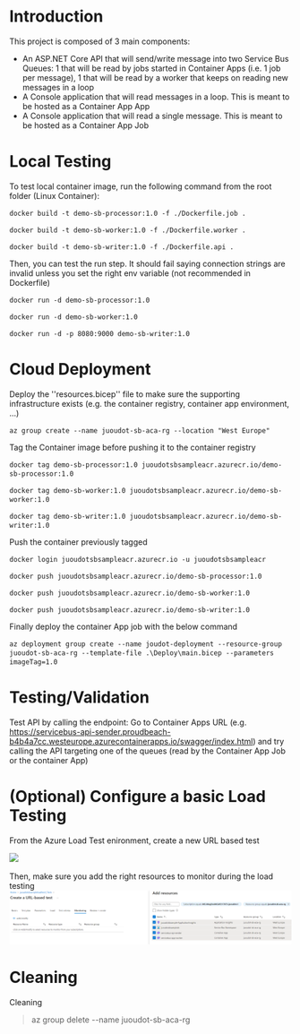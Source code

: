 # Introduction
This project is composed of 3 main components:
- An ASP.NET Core API that will send/write message into two Service Bus Queues: 1 that will be read by jobs started in Container Apps (i.e. 1 job per message), 1 that will be read by a worker that keeps on reading new messages in a loop
- A Console application that will read messages in a loop. This is meant to be hosted as a Container App App
- A Console application that will read a single message. This is meant to be hosted as a Container App Job

# Local Testing
To test local container image, run the following command from the root folder (Linux Container): 
```
docker build -t demo-sb-processor:1.0 -f ./Dockerfile.job .
```

```
docker build -t demo-sb-worker:1.0 -f ./Dockerfile.worker .
```
```
docker build -t demo-sb-writer:1.0 -f ./Dockerfile.api .
```
Then, you can test the run step. It should fail saying connection strings are invalid unless you set the right env variable (not recommended in Dockerfile)
```
docker run -d demo-sb-processor:1.0
```
```
docker run -d demo-sb-worker:1.0
```
```
docker run -d -p 8080:9000 demo-sb-writer:1.0
```
# Cloud Deployment
Deploy the ''resources.bicep'' file to make sure the supporting infrastructure exists (e.g. the container registry, container app environment, ...) 
```
az group create --name juoudot-sb-aca-rg --location "West Europe"
```



Tag the Container image before pushing it to the container registry
```
docker tag demo-sb-processor:1.0 juoudotsbsampleacr.azurecr.io/demo-sb-processor:1.0
```
```
docker tag demo-sb-worker:1.0 juoudotsbsampleacr.azurecr.io/demo-sb-worker:1.0
```
```
docker tag demo-sb-writer:1.0 juoudotsbsampleacr.azurecr.io/demo-sb-writer:1.0
```


Push the container previously tagged
```
docker login juoudotsbsampleacr.azurecr.io -u juoudotsbsampleacr
```
```
docker push juoudotsbsampleacr.azurecr.io/demo-sb-processor:1.0
```
```
docker push juoudotsbsampleacr.azurecr.io/demo-sb-worker:1.0
```
```
docker push juoudotsbsampleacr.azurecr.io/demo-sb-writer:1.0
```
Finally deploy the container App job with the below command
```
az deployment group create --name joudot-deployment --resource-group juoudot-sb-aca-rg --template-file .\Deploy\main.bicep --parameters imageTag=1.0
```

# Testing/Validation
Test API by calling the endpoint: 
Go to Container Apps URL (e.g. https://servicebus-api-sender.proudbeach-b4b4a7cc.westeurope.azurecontainerapps.io/swagger/index.html) and try calling the API targeting one of the queues (read by the Container App Job or the container App)

# (Optional) Configure a basic Load Testing 
From the Azure Load Test enironment, create a new URL based test

![](Img/UrlBasedTestUrlBasedTest.png)

Then, make sure you add the right resources to monitor during the load testing
![](Img/AddResourcesToMonitor.png)

# Cleaning
Cleaning 
> az group delete --name juoudot-sb-aca-rg